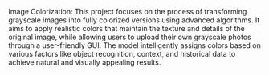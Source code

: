 Image Colorization: This project focuses on the process of transforming grayscale images into fully colorized versions using advanced algorithms. It aims to apply realistic colors that maintain the texture and details of the original image, while allowing users to upload their own grayscale photos through a user-friendly GUI. The model intelligently assigns colors based on various factors like object recognition, context, and historical data to achieve natural and visually appealing results.
